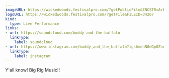 ```yaml
---
imageURL: https://wickedwoods.festivalpro.com/?getPublicFile&ENCSTR=ArPJskoPDoCdAanRsFsp
logoURL: https://wickedwoods.festivalpro.com/?getFile&FILEID=34267
kind:
  type: Live Performance
links:
- url: https://soundcloud.com/buddy-and-the-buffalo
  linkType:
    label: soundcloud
- url: https://www.instagram.com/buddy_and_the_buffalo?igsh=dnN0dGp0Znd3bGx4&utm_source=qr
  linkType:
    label: instagram
---
```

Y'all know! Big Rig Music!!